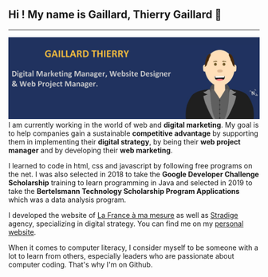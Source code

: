 ## Hi ! My name is Gaillard, Thierry Gaillard 🧭
________________________________________________________________________________________________________________________________________________________________________________
<!--
**Gathea/Gathea** is a ✨ _special_ ✨ repository because its `README.md` (this file) appears on your GitHub profile.-->

<img src="https://github.com/Gathea/Gathea/blob/master/tg-header-github.png" alt="Bannière Gaillard Thierry - Digital Marketing Manager, Website Designer
& Web Project Manager.">
I am currently working in the world of web and <strong>digital marketing</strong>. My goal is to help companies gain a sustainable <strong>competitive advantage</strong> by supporting them in implementing their <strong>digital strategy</strong>, by being their <strong>web project manager</strong> and by developing their <strong>web marketing</strong>.

I learned to code in html, css and javascript by following free programs on the net. I was also selected in 2018 to take the <strong>Google Developer Challenge Scholarship</strong> training to learn programming in Java and selected in 2019 to take the <strong>Bertelsmann Technology Scholarship Program Applications</strong> which was a data analysis program.

I developed the website of [La France à ma mesure](https://www.lafranceamamesure.com) as well as [Stradige](https://www.stradige.fr) agency, specializing in digital strategy. You can find me on my [personal website](https://www.gaillard-thierry.fr).

When it comes to computer literacy, I consider myself to be someone with a lot to learn from others, especially leaders who are passionate about computer coding. That's why I'm on Github.
